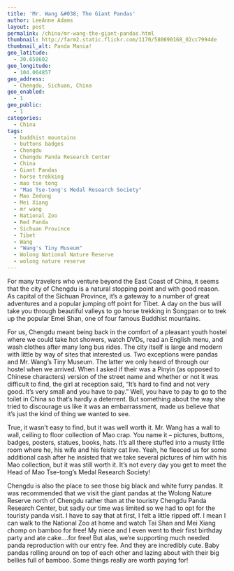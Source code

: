 ```yaml
---
title: 'Mr. Wang &#038; The Giant Pandas'
author: LeeAnne Adams
layout: post
permalink: /china/mr-wang-the-giant-pandas.html
thumbnail: http://farm2.static.flickr.com/1170/580690168_02cc7994de
thumbnail_alt: Panda Mania!
geo_latitude:
  - 30.658602
geo_longitude:
  - 104.064857
geo_address:
  - Chengdu, Sichuan, China
geo_enabled:
  - 1
geo_public:
  - 1
categories:
  - China
tags:
  - buddhist mountains
  - buttons badges
  - Chengdu
  - Chengdu Panda Research Center
  - China
  - Giant Pandas
  - horse trekking
  - mao tse tong
  - "Mao Tse-tong's Medal Research Society"
  - Mao Zedong
  - Mei Xiang
  - mr wang
  - National Zoo
  - Red Panda
  - Sichuan Province
  - Tibet
  - Wang
  - "Wang's Tiny Museum"
  - Wolong National Nature Reserve
  - wolong nature reserve
---
```

For many travelers who venture beyond the East Coast of China, it seems that the city of Chengdu is a natural stopping point and with good reason. As capital of the Sichuan Province, it&#8217;s a gateway to a number of great adventures and a popular jumping off point for Tibet. A day on the bus will take you through beautiful valleys to go horse trekking in Songpan or to trek up the popular Emei Shan, one of four famous Buddhist mountains. 

For us, Chengdu meant being back in the comfort of a pleasant youth hostel where we could take hot showers, watch DVDs, read an English menu, and wash clothes after many long bus rides. The city itself is large and modern with little by way of sites that interested us. Two exceptions were pandas and Mr. Wang&#8217;s Tiny Museum. The latter we only heard of through our hostel when we arrived. When I asked if their was a Pinyin (as opposed to Chinese characters) version of the street name and whether or not it was difficult to find, the girl at reception said, &#8220;It&#8217;s hard to find and not very good. It&#8217;s very small and you have to pay.&#8221; Well, you have to pay to go to the toilet in China so that&#8217;s hardly a deterrent. But something about the way she tried to discourage us like it was an embarrassment, made us believe that it&#8217;s just the kind of thing we wanted to see.

True, it wasn&#8217;t easy to find, but it was well worth it. Mr. Wang has a wall to wall, ceiling to floor collection of Mao crap. You name it &#8211; pictures, buttons, badges, posters, statues, books, hats. It&#8217;s all there stuffed into a musty little room where he, his wife and his feisty cat live. Yeah, he fleeced us for some additional cash after he insisted that we take several pictures of him with his Mao collection, but it was still worth it. It&#8217;s not every day you get to meet the Head of Mao Tse-tong&#8217;s Medal Research Society!

Chengdu is also the place to see those big black and white furry pandas. It was recommended that we visit the giant pandas at the Wolong Nature Reserve north of Chengdu rather than at the touristy Chengdu Panda Research Center, but sadly our time was limited so we had to opt for the touristy panda visit. I have to say that at first, I felt a little ripped off. I mean I can walk to the National Zoo at home and watch Tai Shan and Mei Xiang chomp on bamboo for free! My niece and I even went to their first birthday party and ate cake&#8230;.for free! But alas, we&#8217;re supporting much needed panda reproduction with our entry fee. And they are incredibly cute. Baby pandas rolling around on top of each other and lazing about with their big bellies full of bamboo. Some things really are worth paying for!